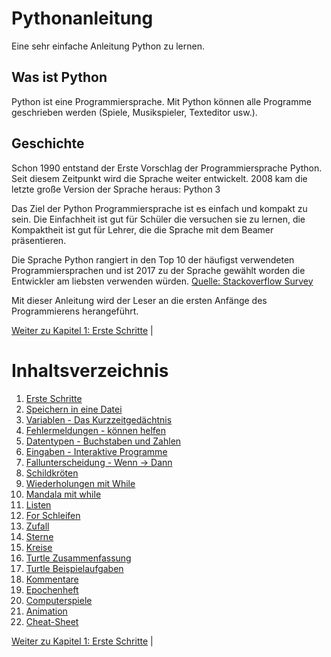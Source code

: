 # Pythonanleitung
Eine sehr einfache Anleitung Python zu lernen.

## Was ist Python
Python ist eine Programmiersprache. Mit Python können alle Programme geschrieben
werden (Spiele, Musikspieler, Texteditor usw.).

## Geschichte

Schon 1990 entstand der Erste Vorschlag der Programmiersprache Python.
Seit diesem Zeitpunkt wird die Sprache weiter entwickelt.
2008 kam die letzte große Version der Sprache heraus: Python 3

Das Ziel der Python Programmiersprache ist es einfach und kompakt zu sein.
Die Einfachheit ist gut für Schüler die versuchen sie zu lernen,
die Kompaktheit ist gut für Lehrer, die die Sprache mit dem Beamer
präsentieren.

Die Sprache Python rangiert in den Top 10 der häufigst verwendeten
Programmiersprachen und ist 2017 zu der Sprache gewählt worden die Entwickler am
liebsten verwenden würden.
[Quelle: Stackoverflow Survey](https://insights.stackoverflow.com/survey/2017)


Mit dieser Anleitung wird der Leser an die ersten Anfänge des Programmierens herangeführt.

[Weiter zu Kapitel 1: Erste Schritte](ErsteSchritte.md) | 

# Inhaltsverzeichnis

 1. [Erste Schritte](ErsteSchritte.md)
 1. [Speichern in eine Datei](Speichern.md)
 1. [Variablen - Das Kurzzeitgedächtnis](Variablen.md)
 1. [Fehlermeldungen - können helfen](Fehler.md)
 1. [Datentypen - Buchstaben und Zahlen](Datentypen.md)
 1. [Eingaben - Interaktive Programme](Eingaben.md)
 1. [Fallunterscheidung - Wenn -> Dann](BedingtesAusfuehren.md)
 1. [Schildkröten](Turtle.md)
 1. [Wiederholungen mit While](Wiederholungenwhile.md)
 1. [Mandala mit while](Turtlewiederholungenwhile.md)
 1. [Listen](Listen.md)
 1. [For Schleifen](Forschleifen.md)
 1. [Zufall](Zufall.md)
 1. [Sterne](Sterne.md)
 1. [Kreise](Kreise.md)
 1. [Turtle Zusammenfassung](Turtlebefehle.md)
 1. [Turtle Beispielaufgaben](Turtlebeispielaufgaben.md)
 1. [Kommentare](Kommentare.md)
 1. [Epochenheft](AufgabenEpochenheft.md)
 1. [Computerspiele](Computerspiel.md)
 1. [Animation](Animation.md)
 1. [Cheat-Sheet](Cheat-Sheet.md)

[Weiter zu Kapitel 1: Erste Schritte](ErsteSchritte.md) | 
